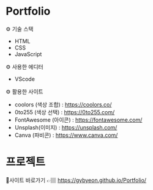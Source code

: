 # Portfolio

⚙️ 기술 스택

- HTML
- CSS
- JavaScript

⚙️ 사용한 에디터

- VScode

⚙️ 활용한 사이트

- coolors (색상 조합) : https://coolors.co/
- 0to255 (색상 선택) : https://0to255.com/
- FontAwesome (아이콘) : https://fontawesome.com/
- Unsplash(이미지) : https://unsplash.com/
- Canva (파비콘) : https://www.canva.com/

# 프로젝트

🚩사이트 바로가기 👉🏽 https://gybyeon.github.io/Portfolio/
